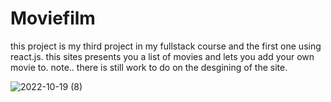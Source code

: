 # Moviefilm

this project is my third project in my fullstack course and the first one using react.js.
this sites presents you a list of movies and lets you add your own movie to.
note.. there is still work to do on the desgining of the site.

![2022-10-19 (8)](https://user-images.githubusercontent.com/110329486/196678324-5a4779aa-6be8-4bfc-9ec1-11c17cd76d43.png)

  



